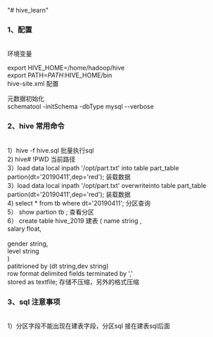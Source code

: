 "# hive_learn" 

<h3>1、配置 </h3><br>
环境变量

export HIVE_HOME=/home/hadoop/hive<br>
export PATH=$PATH:$HIVE_HOME/bin<br>
hive-site.xml 配置<br>
<!--
<property>
<name>javax.jdo.option.ConnectionURL</name>
<value>jdbc:mysql://weekend07:3306/hive?createDatabaseIfNotExist=true</value>
</property>
<property>
<name>javax.jdo.option.ConnectionDriverName</name>
<value>com.mysql.jdbc.Driver</value>
</property>
<property>
<name>javax.jdo.option.ConnectionUserName</name>
<value>root</value>
</property>
<property>
<name>javax.jdo.option.ConnectionPassword</name>
<value>123</value>
</property>
-->
元数据初始化<br>
schematool -initSchema -dbType mysql --verbose



<h3>2、hive 常用命令</h3><br>
1）hive  -f  hive.sql 批量执行sql<br>
2) hive# !PWD   当前路径<br>
3）load  data   local inpath '/opt/part.txt'  into table part_table partion(dt='20190411',dep='red');  装载数据<br>
3）load  data   local inpath '/opt/part.txt'  overwriteinto table part_table partion(dt='20190411',dep='red');  装载数据<br>
4) select * from tb  where dt='20190411'; 分区查询<br>
5） show partion tb ; 查看分区<br>
6）   create  table hive_2019   建表
 (  name  string ,<br>
    salary  float,<br><br>
    gender string,<br>
    level string   <br>
    )<br>
    patitrioned by (dt string,dev string)<br>
    row format delimited fields terminated by ','<br>
    stored as  textfile;  存储不压缩，另外的格式压缩<br>





<h3>3、sql 注意事项</h3><br>
1）分区字段不能出现在建表字段，分区sql 接在建表sql后面<br>
